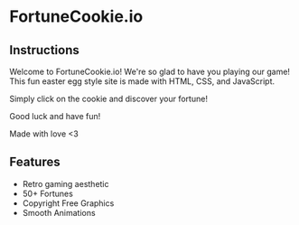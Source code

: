 # FortuneCookie.io

## Instructions

Welcome to FortuneCookie.io! We're so glad to have you playing our game! This fun easter egg style site is made with HTML, CSS, and JavaScript. 

Simply click on the cookie and discover your fortune! 

Good luck and have fun!

Made with love <3

## Features
- Retro gaming aesthetic
- 50+ Fortunes
- Copyright Free Graphics
- Smooth Animations

